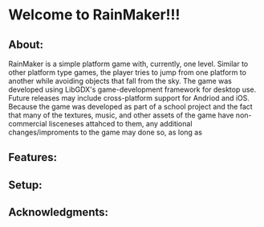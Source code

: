 <html>
<body>
<h1>Welcome to RainMaker!!!</h1>
  <div>
  <h2>About:</h2> 
    <p>RainMaker is a simple platform game with, currently, one level. Similar to other platform type games, the player
    tries to jump from one platform to another while avoiding objects that fall from the sky. The game was developed using
    LibGDX's game-development framework for desktop use. Future releases may include cross-platform support for Andriod 
    and iOS. Because the game was developed as part of a school project and the fact that many of the textures, music, 
    and other assets of the game have non-commercial lisceneses attahced to them, any additional changes/improments to the game may done so, as long as  </p>
 </div>
 <div>
  <h2>Features:</h2>
    <p></p>
  </div>
  <div>
  <h2>Setup:</h2>
     <p></p>
  </div>
  <div>
  <h2>Acknowledgments:</h2>
     <p></p>
  </div>
</body>
</html>

